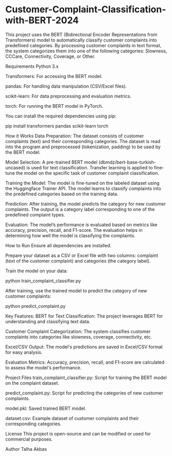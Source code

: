 # Customer-Complaint-Classification-with-BERT-2024
This project uses the BERT (Bidirectional Encoder Representations from Transformers) model to automatically classify customer complaints into predefined categories. By processing customer complaints in text format, the system categorizes them into one of the following categories: Slowness, CCCare, Connectivity, Coverage, or Other.

Requirements
Python 3.x

Transformers: For accessing the BERT model.

pandas: For handling data manipulation (CSV/Excel files).

scikit-learn: For data preprocessing and evaluation metrics.

torch: For running the BERT model in PyTorch.

You can install the required dependencies using pip:

pip install transformers pandas scikit-learn torch

How it Works
Data Preparation:
The dataset consists of customer complaints (text) and their corresponding categories. The dataset is read into the program and preprocessed (tokenization, padding) to be used by the BERT model.

Model Selection:
A pre-trained BERT model (dbmdz/bert-base-turkish-uncased) is used for text classification. Transfer learning is applied to fine-tune the model on the specific task of customer complaint classification.

Training the Model:
The model is fine-tuned on the labeled dataset using the Huggingface Trainer API. The model learns to classify complaints into the predefined categories based on the training data.

Prediction:
After training, the model predicts the category for new customer complaints. The output is a category label corresponding to one of the predefined complaint types.

Evaluation:
The model’s performance is evaluated based on metrics like accuracy, precision, recall, and F1-score. The evaluation helps in determining how well the model is classifying the complaints.

How to Run
Ensure all dependencies are installed.

Prepare your dataset as a CSV or Excel file with two columns: complaint (text of the customer complaint) and categories (the category label).

Train the model on your data:

python train_complaint_classifier.py

After training, use the trained model to predict the category of new customer complaints:

python predict_complaint.py

Key Features:
BERT for Text Classification: The project leverages BERT for understanding and classifying text data.

Customer Complaint Categorization: The system classifies customer complaints into categories like slowness, coverage, connectivity, etc.

Excel/CSV Output: The model's predictions are saved in Excel/CSV format for easy analysis.

Evaluation Metrics: Accuracy, precision, recall, and F1-score are calculated to assess the model's performance.

Project Files
train_complaint_classifier.py: Script for training the BERT model on the complaint dataset.

predict_complaint.py: Script for predicting the categories of new customer complaints.

model.pkl: Saved trained BERT model.

dataset.csv: Example dataset of customer complaints and their corresponding categories.

License
This project is open-source and can be modified or used for commercial purposes.

Author
Talha Akbas

